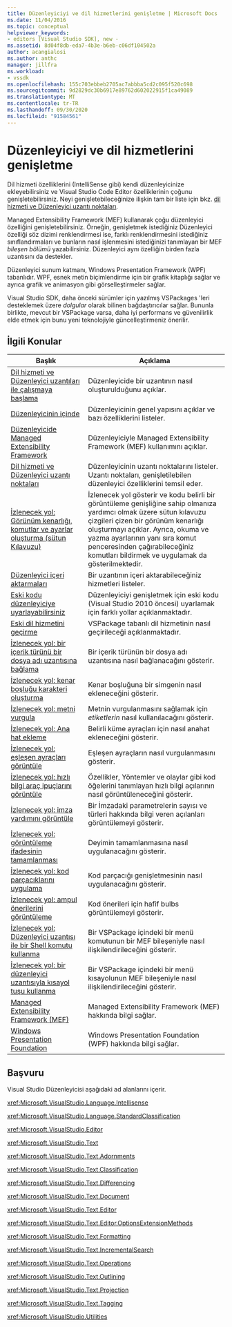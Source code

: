 ```yaml
---
title: Düzenleyiciyi ve dil hizmetlerini genişletme | Microsoft Docs
ms.date: 11/04/2016
ms.topic: conceptual
helpviewer_keywords:
- editors [Visual Studio SDK], new -
ms.assetid: 8d04f8db-eda7-4b3e-b6eb-c06df104502a
author: acangialosi
ms.author: anthc
manager: jillfra
ms.workload:
- vssdk
ms.openlocfilehash: 155c703ebbeb2705ac7abbba5cd2c095f520c698
ms.sourcegitcommit: 9d2829dc30b6917e89762d602022915f1ca49089
ms.translationtype: MT
ms.contentlocale: tr-TR
ms.lasthandoff: 09/30/2020
ms.locfileid: "91584561"
---
```

# <a name="extend-the-editor-and-language-services"></a>Düzenleyiciyi ve dil hizmetlerini genişletme
Dil hizmeti özelliklerini (IntelliSense gibi) kendi düzenleyicinize ekleyebilirsiniz ve Visual Studio Code Editor özelliklerinin çoğunu genişletebilirsiniz.  Neyi genişletebileceğinize ilişkin tam bir liste için bkz. [dil hizmeti ve Düzenleyici uzantı noktaları](../extensibility/language-service-and-editor-extension-points.md).

 Managed Extensibility Framework (MEF) kullanarak çoğu düzenleyici özelliğini genişletebilirsiniz. Örneğin, genişletmek istediğiniz Düzenleyici özelliği söz dizimi renklendirmesi ise, farklı renklendirmesini istediğiniz sınıflandırmaları ve bunların nasıl işlenmesini istediğinizi tanımlayan bir MEF *bileşen bölümü* yazabilirsiniz. Düzenleyici aynı özelliğin birden fazla uzantısını da destekler.

 Düzenleyici sunum katmanı, Windows Presentation Framework (WPF) tabanlıdır. WPF, esnek metin biçimlendirme için bir grafik kitaplığı sağlar ve ayrıca grafik ve animasyon gibi görselleştirmeler sağlar.

 Visual Studio SDK, daha önceki sürümler için yazılmış VSPackages 'leri desteklemek üzere *dolgular* olarak bilinen bağdaştırıcılar sağlar. Bununla birlikte, mevcut bir VSPackage varsa, daha iyi performans ve güvenilirlik elde etmek için bunu yeni teknolojiyle güncelleştirmeniz önerilir.

## <a name="related-topics"></a>İlgili Konular

|Başlık|Açıklama|
|-----------|-----------------|
|[Dil hizmeti ve Düzenleyici uzantıları ile çalışmaya başlama](../extensibility/getting-started-with-language-service-and-editor-extensions.md)|Düzenleyicide bir uzantının nasıl oluşturulduğunu açıklar.|
|[Düzenleyicinin içinde](../extensibility/inside-the-editor.md)|Düzenleyicinin genel yapısını açıklar ve bazı özelliklerini listeler.|
|[Düzenleyicide Managed Extensibility Framework](../extensibility/managed-extensibility-framework-in-the-editor.md)|Düzenleyiciyle Managed Extensibility Framework (MEF) kullanımını açıklar.|
|[Dil hizmeti ve Düzenleyici uzantı noktaları](../extensibility/language-service-and-editor-extension-points.md)|Düzenleyicinin uzantı noktalarını listeler. Uzantı noktaları, genişletilebilen düzenleyici özelliklerini temsil eder.|
|[İzlenecek yol: Görünüm kenarlığı, komutlar ve ayarlar oluşturma (sütun Kılavuzu)](../extensibility/walkthrough-creating-a-view-adornment-commands-and-settings-column-guides.md)|İzlenecek yol gösterir ve kodu belirli bir görüntüleme genişliğine sahip olmanıza yardımcı olmak üzere sütun kılavuzu çizgileri çizen bir görünüm kenarlığı oluşturmayı açıklar.  Ayrıca, okuma ve yazma ayarlarının yanı sıra komut penceresinden çağırabileceğiniz komutları bildirmek ve uygulamak da gösterilmektedir.|
|[Düzenleyici içeri aktarmaları](../extensibility/editor-imports.md)|Bir uzantının içeri aktarabileceğiniz hizmetleri listeler.|
|[Eski kodu düzenleyiciye uyarlayabilirsiniz](../vs-2015/extensibility/adapting-legacy-code-to-the-editor.md?view=vs-2015&preserve-view=true)|Düzenleyiciyi genişletmek için eski kodu (Visual Studio 2010 öncesi) uyarlamak için farklı yollar açıklanmaktadır.|
|[Eski dil hizmetini geçirme](../extensibility/internals/migrating-a-legacy-language-service.md)|VSPackage tabanlı dil hizmetinin nasıl geçirileceği açıklanmaktadır.|
|[İzlenecek yol: bir içerik türünü bir dosya adı uzantısına bağlama](../extensibility/walkthrough-linking-a-content-type-to-a-file-name-extension.md)|Bir içerik türünün bir dosya adı uzantısına nasıl bağlanacağını gösterir.|
|[İzlenecek yol: kenar boşluğu karakteri oluşturma](../extensibility/walkthrough-creating-a-margin-glyph.md)|Kenar boşluğuna bir simgenin nasıl ekleneceğini gösterir.|
|[İzlenecek yol: metni vurgula](../extensibility/walkthrough-highlighting-text.md)|Metnin vurgulanmasını sağlamak için *etiketlerin* nasıl kullanılacağını gösterir.|
|[İzlenecek yol: Ana hat ekleme](../extensibility/walkthrough-outlining.md)|Belirli küme ayraçları için nasıl anahat ekleneceğini gösterir.|
|[İzlenecek yol: eşleşen ayraçları görüntüle](../extensibility/walkthrough-displaying-matching-braces.md)|Eşleşen ayraçların nasıl vurgulanmasını gösterir.|
|[İzlenecek yol: hızlı bilgi araç ipuçlarını görüntüle](../extensibility/walkthrough-displaying-quickinfo-tooltips.md)|Özellikler, Yöntemler ve olaylar gibi kod öğelerini tanımlayan hızlı bilgi açılarının nasıl görüntüleneceğini gösterir.|
|[İzlenecek yol: imza yardımını görüntüle](../extensibility/walkthrough-displaying-signature-help.md)|Bir İmzadaki parametrelerin sayısı ve türleri hakkında bilgi veren açılanları görüntülemeyi gösterir.|
|[İzlenecek yol: görüntüleme ifadesinin tamamlanması](../extensibility/walkthrough-displaying-statement-completion.md)|Deyimin tamamlanmasına nasıl uygulanacağını gösterir.|
|[İzlenecek yol: kod parçacıklarını uygulama](../extensibility/walkthrough-implementing-code-snippets.md)|Kod parçacığı genişletmesinin nasıl uygulanacağını gösterir.|
|[İzlenecek yol: ampul önerilerini görüntüleme](../extensibility/walkthrough-displaying-light-bulb-suggestions.md)|Kod önerileri için hafif bulbs görüntülemeyi gösterir.|
|[İzlenecek yol: Düzenleyici uzantısı ile bir Shell komutu kullanma](../extensibility/walkthrough-using-a-shell-command-with-an-editor-extension.md)|Bir VSPackage içindeki bir menü komutunun bir MEF bileşeniyle nasıl ilişkilendirileceğini gösterir.|
|[İzlenecek yol: bir düzenleyici uzantısıyla kısayol tuşu kullanma](../extensibility/walkthrough-using-a-shortcut-key-with-an-editor-extension.md)|Bir VSPackage içindeki bir menü kısayolunun MEF bileşeniyle nasıl ilişkilendirileceğini gösterir.|
|[Managed Extensibility Framework (MEF)](/dotnet/framework/mef/index)|Managed Extensibility Framework (MEF) hakkında bilgi sağlar.|
|[Windows Presentation Foundation](/dotnet/framework/wpf/index)|Windows Presentation Foundation (WPF) hakkında bilgi sağlar.|

## <a name="reference"></a>Başvuru
 Visual Studio Düzenleyicisi aşağıdaki ad alanlarını içerir.

 <xref:Microsoft.VisualStudio.Language.Intellisense>

 <xref:Microsoft.VisualStudio.Language.StandardClassification>

 <xref:Microsoft.VisualStudio.Editor>

 <xref:Microsoft.VisualStudio.Text>

 <xref:Microsoft.VisualStudio.Text.Adornments>

 <xref:Microsoft.VisualStudio.Text.Classification>

 <xref:Microsoft.VisualStudio.Text.Differencing>

 <xref:Microsoft.VisualStudio.Text.Document>

 <xref:Microsoft.VisualStudio.Text.Editor>

 <xref:Microsoft.VisualStudio.Text.Editor.OptionsExtensionMethods>

 <xref:Microsoft.VisualStudio.Text.Formatting>

 <xref:Microsoft.VisualStudio.Text.IncrementalSearch>

 <xref:Microsoft.VisualStudio.Text.Operations>

 <xref:Microsoft.VisualStudio.Text.Outlining>

 <xref:Microsoft.VisualStudio.Text.Projection>

 <xref:Microsoft.VisualStudio.Text.Tagging>

 <xref:Microsoft.VisualStudio.Utilities>